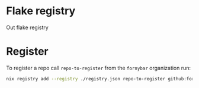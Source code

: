 # Flake registry
Out flake registry

# Register
To register a repo call `repo-to-register` from the `fornybar` organization run:

```bash
nix registry add --registry ./registry.json repo-to-register github:fornybar/repo-to-register
```
